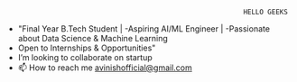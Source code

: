                                                                HELLO GEEKS

- "Final Year B.Tech Student |
-Aspiring AI/ML Engineer |
-Passionate about Data Science & Machine        Learning 
- Open to Internships & Opportunities" 
- I’m looking to collaborate on startup
- 📫 How to reach me avinishofficial@gmail.com



<!---
avinishofficial/avinishofficial is a ✨ special ✨ repository because its `README.md` (this file) appears on your GitHub profile.
You can click the Preview link to take a look at your changes.
--->
